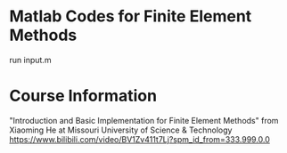 # Matlab Codes for Finite Element Methods
run input.m  


# Course Information
"Introduction and Basic Implementation for Finite Element Methods" from Xiaoming He at Missouri University of Science & Technology  
https://www.bilibili.com/video/BV1Zv411t7Lj?spm_id_from=333.999.0.0  
